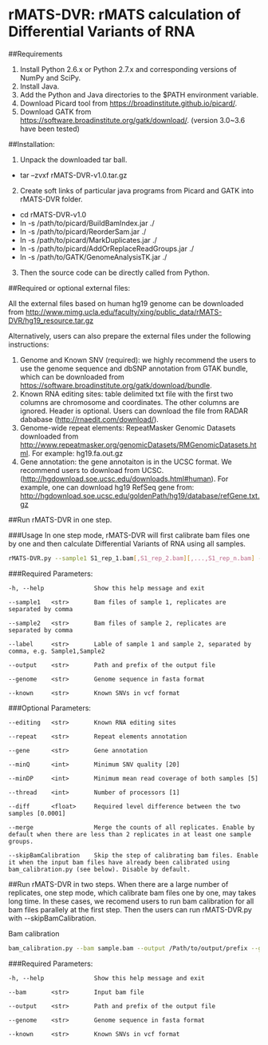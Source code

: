 # rMATS-DVR: rMATS calculation of Differential Variants of RNA

##Requirements

1. Install Python 2.6.x or Python 2.7.x and corresponding versions of NumPy and SciPy. 
2. Install Java.
3. Add the Python and Java directories to the $PATH environment variable.
4. Download Picard tool from https://broadinstitute.github.io/picard/.
5. Download GATK from https://software.broadinstitute.org/gatk/download/. (version 3.0~3.6 have been tested)

##Installation:

1. Unpack the downloaded tar ball. <br>
 - tar –zvxf rMATS-DVR-v1.0.tar.gz 
2. Create soft links of particular java programs from Picard and GATK into rMATS-DVR folder.<br>
 - cd rMATS-DVR-v1.0 <br>
 - ln -s  /path/to/picard/BuildBamIndex.jar ./ <br>
 - ln -s /path/to/picard/ReorderSam.jar ./ <br>
 - ln -s /path/to/picard/MarkDuplicates.jar ./ <br>
 - ln -s /path/to/picard/AddOrReplaceReadGroups.jar ./ <br>
 - ln -s /path/to/GATK/GenomeAnalysisTK.jar ./ <br>
3. Then the source code can be directly called from Python. <br>

##Required or optional external files:

All the external files based on human hg19 genome can be downloaded from http://www.mimg.ucla.edu/faculty/xing/public_data/rMATS-DVR/hg19_resource.tar.gz

Alternatively, users can also prepare the external files under the following instructions:

1. Genome and Known SNV (required): we highly recommend the users to use the genome sequence and dbSNP annotation from GTAK bundle, which can be downloaded from https://software.broadinstitute.org/gatk/download/bundle. 
2. Known RNA editing sites: table delimited txt file with the first two columns are chromosome and coordinates. The other columns are ignored. Header is optional. Users can download the file from RADAR dababase (http://rnaedit.com/download/).
3. Genome-wide repeat elements: RepeatMasker Genomic Datasets downloaded from http://www.repeatmasker.org/genomicDatasets/RMGenomicDatasets.html. For example: hg19.fa.out.gz
4. Gene annotation: the gene annotaiton is in the UCSC format. We recommend users to download from UCSC. (http://hgdownload.soe.ucsc.edu/downloads.html#human). For example, one can download hg19 RefSeq gene from: http://hgdownload.soe.ucsc.edu/goldenPath/hg19/database/refGene.txt.gz


##Run rMATS-DVR in one step.

###Usage
In one step mode, rMATS-DVR will first calibrate bam files one by one and then calculate Differential Variants of RNA using all samples.

```bash
rMATS-DVR.py --sample1 S1_rep_1.bam[,S1_rep_2.bam][,...,S1_rep_n.bam] --sample2 S2_rep_1.bam[,S2_rep_2.bam][,...,S2_rep_n.bam] --label S1,S2 --genome hg19.fa --known dbSNP147.vcf --output /Path/to/output/S1_vs_S2 [--editing RADAR2.txt] [--repeat repeats.txt] [--gene RefSeq.txt] [--minQ 20] [--minDP 5] [--thread 1] [--diff 0.0001] [--merge] [--skipBamCalibration]
```

###Required Parameters:

	-h, --help              Show this help message and exit

	--sample1   <str>       Bam files of sample 1, replicates are separated by comma
	
	--sample2   <str>       Bam files of sample 2, replicates are separated by comma
	
	--label     <str>       Lable of sample 1 and sample 2, separated by comma, e.g. Sample1,Sample2

	--output    <str>       Path and prefix of the output file

	--genome    <str>       Genome sequence in fasta format

	--known     <str>       Known SNVs in vcf format
	
###Optional Parameters:

	--editing   <str>       Known RNA editing sites
	
	--repeat    <str>       Repeat elements annotation
	
	--gene      <str>       Gene annotation

	--minQ      <int>       Minimum SNV quality [20]
	
	--minDP     <int>       Minimum mean read coverage of both samples [5]
	
	--thread    <int>       Number of processors [1]
	
	--diff      <float>     Required level difference between the two samples [0.0001]
	
	--merge                 Merge the counts of all replicates. Enable by default when there are less than 2 replicates in at least one sample groups.
	
	--skipBamCalibration    Skip the step of calibrating bam files. Enable it when the input bam files have already been calibrated using bam_calibration.py (see below). Disable by default. 



##Run rMATS-DVR in two steps.
When there are a large number of replicates, one step mode, which calibrate bam files one by one,  may takes long time. In these cases, we recomend users to run bam calibration for all bam files parallely at the first step. Then the users can run rMATS-DVR.py with --skipBamCalibration.

Bam calibration
```bash
bam_calibration.py --bam sample.bam --output /Path/to/output/prefix --genome hg19.fa --known dbSNP147.vcf
```	

###Required Parameters:

	-h, --help              Show this help message and exit

	--bam       <str>       Input bam file

	--output    <str>       Path and prefix of the output file

	--genome    <str>       Genome sequence in fasta format

	--known     <str>       Known SNVs in vcf format

